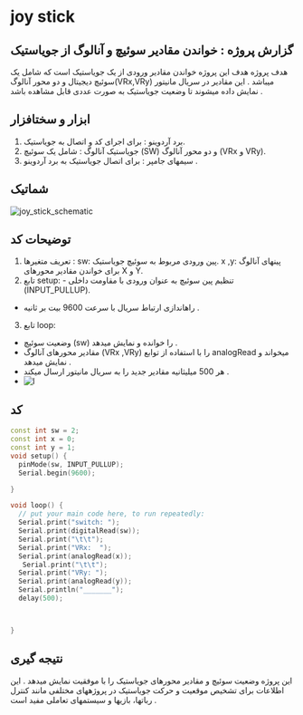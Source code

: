 # joy stick
## گزارش پروژه : خواندن مقادیر سوئیچ و آنالوگ از جویاستیک
هدف پروژه
هدف این پروژه خواندن مقادیر ورودی از یک جویاستیک است که شامل یک سوئیچ دیجیتال و دو محور آنالوگ(VRx,VRy) میباشد . این مقادیر در سریال مانیتور نمایش داده میشوند تا وضعیت جویاستیک به صورت عددی قابل
مشاهده باشد .
## ابزار و سختافزار
1. برد آردوینو : برای اجرای کد و اتصال به جویاستیک.
2. جویاستیک آنالوگ : شامل یک سوئیچ (SW) و دو محور آنالوگ (VRx و VRy).
3. سیمهای جامپر : برای اتصال جویاستیک به برد آردوینو .
   
## شماتیک
![joy_stick_schematic](https://github.com/user-attachments/assets/af950e2e-42aa-4346-b058-32ea36b2fb8b)


## توضیحات کد
1. تعریف متغیرها :                                                                         sw: پین ورودی مربوط به سوئیچ جویاستیک.                                                           x ,y: پینهای آنالوگ برای خواندن مقادیر محورهای X و Y.
 2. تابع setup: - تنظیم پین سوئیچ به عنوان ورودی با مقاومت داخلی (INPUT_PULLUP).
- راهاندازی ارتباط سریال با سرعت 9600 بیت بر ثانیه .
3. تابع loop:
  - وضعیت سوئیچ (sw) را خوانده و نمایش میدهد .
  - مقادیر محورهای آنالوگ (VRx ,VRy) را با استفاده از توابع analogRead میخواند و نمایش میدهد .
  - هر 500 میلیثانیه مقادیر جدید را به سریال مانیتور ارسال میکند .
  - 
    ![l](/media/j.gif)
## کد 
```c++
const int sw = 2;
const int x = 0;
const int y = 1;
void setup() {
  pinMode(sw, INPUT_PULLUP);
  Serial.begin(9600);

}

void loop() {
  // put your main code here, to run repeatedly:
  Serial.print("switch: ");
  Serial.print(digitalRead(sw));
  Serial.print("\t\t");
  Serial.print("VRx:  ");
  Serial.print(analogRead(x));
   Serial.print("\t\t");
  Serial.print("VRy: ");
  Serial.print(analogRead(y));
  Serial.println("_______");
  delay(500);



}
```

## نتیجه گیری
این پروژه وضعیت سوئیچ و مقادیر محورهای جویاستیک را با موفقیت نمایش میدهد . این اطلاعات برای تشخیص موقعیت
و حرکت جویاستیک در پروژههای مختلفی مانند کنترل رباتها، بازیها و سیستمهای تعاملی مفید است .
